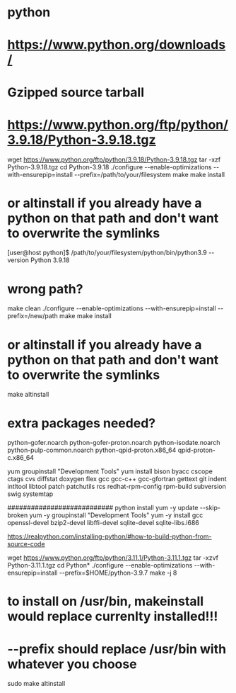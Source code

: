 # python

# https://www.python.org/downloads/
# Gzipped source tarball
# https://www.python.org/ftp/python/3.9.18/Python-3.9.18.tgz

wget https://www.python.org/ftp/python/3.9.18/Python-3.9.18.tgz
tar -xzf Python-3.9.18.tgz 
cd Python-3.9.18
./configure --enable-optimizations --with-ensurepip=install --prefix=/path/to/your/filesystem
make
make install
# or altinstall if you already have a python on that path and don't want to overwrite the symlinks

[user@host python]$ /path/to/your/filesystem/python/bin/python3.9 --version
Python 3.9.18

# wrong path?
make clean
./configure --enable-optimizations --with-ensurepip=install --prefix=/new/path
make
make install
# or altinstall if you already have a python on that path and don't want to overwrite the symlinks
make altinstall

# extra packages needed?
python-gofer.noarch
python-gofer-proton.noarch
python-isodate.noarch
python-pulp-common.noarch
python-qpid-proton.x86_64
qpid-proton-c.x86_64

yum groupinstall "Development Tools"
yum install bison byacc cscope ctags cvs diffstat doxygen flex gcc gcc-c++ gcc-gfortran gettext git indent intltool libtool patch patchutils rcs redhat-rpm-config rpm-build subversion swig systemtap

########################### python install
yum -y update --skip-broken
yum -y groupinstall "Development Tools"
yum -y install gcc openssl-devel bzip2-devel libffi-devel sqlite-devel sqlite-libs.i686 


https://realpython.com/installing-python/#how-to-build-python-from-source-code

wget https://www.python.org/ftp/python/3.11.1/Python-3.11.1.tgz
tar -xzvf Python-3.11.1.tgz
cd Python*
./configure --enable-optimizations --with-ensurepip=install --prefix=$HOME/python-3.9.7
make -j 8
# to install on /usr/bin, makeinstall would replace currenlty installed!!!
# --prefix should replace /usr/bin with whatever you choose
sudo make altinstall
